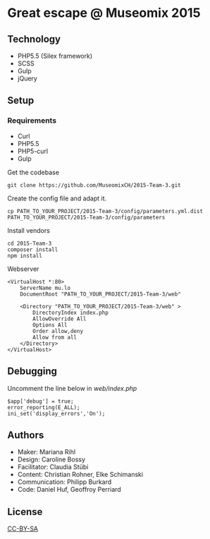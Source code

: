 Great escape @ Museomix 2015
============================

Technology
----------
- PHP5.5 (Silex framework)
- SCSS
- Gulp
- jQuery

Setup
-----

### Requirements
- Curl
- PHP5.5
- PHP5-curl
- Gulp

Get the codebase
```
git clone https://github.com/MuseomixCH/2015-Team-3.git
```

Create the config file and adapt it.
```
cp PATH_TO_YOUR_PROJECT/2015-Team-3/config/parameters.yml.dist PATH_TO_YOUR_PROJECT/2015-Team-3/config/parameters
```

Install vendors
```
cd 2015-Team-3
composer install
npm install
```

Webserver
```
<VirtualHost *:80>
    ServerName mu.lo
    DocumentRoot "PATH_TO_YOUR_PROJECT/2015-Team-3/web"

    <Directory "PATH_TO_YOUR_PROJECT/2015-Team-3/web" >
        DirectoryIndex index.php
        AllowOverride All
        Options All
        Order allow,deny
        Allow from all
    </Directory>
</VirtualHost>
```

Debugging
---------

Uncomment the line below in _web/index.php_
```
$app['debug'] = true;
error_reporting(E_ALL);
ini_set('display_errors','On');
```

Authors
-------

- Maker: Mariana Rihl
- Design: Caroline Bossy
- Facilitator: Claudia Stübi
- Content: Christian Rohner, Elke Schimanski
- Communication: Philipp Burkard
- Code: Daniel Huf, Geoffroy Perriard

License
-------
[CC-BY-SA](https://creativecommons.org/licenses/by-sa/4.0/)

